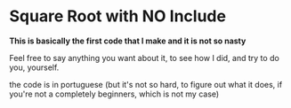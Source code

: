 # Square Root with NO Include

**This is basically the first code that I make and it is not so nasty**

Feel free to say anything you want about it, to see how I did, and try to do you, yourself.

the code is in portuguese (but it's not so hard, to figure out what it does, if you're not a completely beginners, which is not my case)
